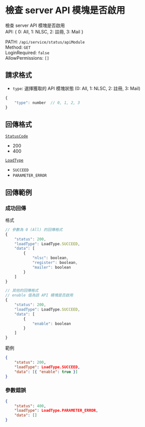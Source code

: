 # 檢查 server API 模塊是否啟用

檢查 server API 模塊是否啟用  
API: { 0: All, 1: NLSC, 2: 註冊, 3: Mail }  

PATH: `/api/service/status/apiModule`  
Method: `GET`  
LoginRequired: `false`  
AllowPermissions: `[]`  


## 請求格式
* `type`: 選擇獲取的 API 模塊狀態 (0: All, 1: NLSC, 2: 註冊, 3: Mail)

```js
{
    "type": number  // 0, 1, 2, 3
}
```


## 回傳格式
[`StatusCode`](../../types.md#statuscode)  
* 200
* 400

[`LoadType`](../../types.md#loadtype)  
* `SUCCEED`
* `PARAMETER_ERROR`


## 回傳範例
### 成功回傳
格式
```js
// 參數為 0 (All) 的回傳格式
{
    "status": 200,
    "loadType": LoadType.SUCCEED,
    "data": [
        {
            "nlsc": boolean,
            "register": boolean,
            "mailer": boolean
        }
    ]
}

// 其他的回傳格式
// enable 值為該 API 模塊是否啟用
{
    "status": 200,
    "loadType": LoadType.SUCCEED,
    "data": [
        {
            "enable": boolean
        }
    ]
}
```
範例
```json
{
    "status": 200,
    "loadType": LoadType.SUCCEED,
    "data": [{ "enable": true }]
}
```

### 參數錯誤
```json
{
    "status": 400,
    "loadType": LoadType.PARAMETER_ERROR,
    "data": []
}
```